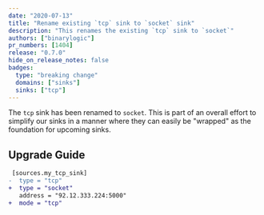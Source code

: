 ```yaml
---
date: "2020-07-13"
title: "Rename existing `tcp` sink to `socket` sink"
description: "This renames the existing `tcp` sink to `socket`"
authors: ["binarylogic"]
pr_numbers: [1404]
release: "0.7.0"
hide_on_release_notes: false
badges:
  type: "breaking change"
  domains: ["sinks"]
  sinks: ["tcp"]
---
```


The `tcp` sink has been renamed to `socket`. This is part of an overall effort
to simplify our sinks in a manner where they can easily be "wrapped" as the
foundation for upcoming sinks.

## Upgrade Guide

```diff title="angle.toml"
 [sources.my_tcp_sink]
-  type = "tcp"
+  type = "socket"
   address = "92.12.333.224:5000"
+  mode = "tcp"
```
